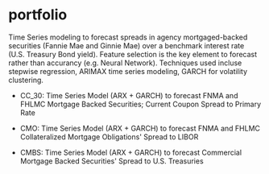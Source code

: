 # portfolio
Time Series modeling to forecast spreads in agency mortgaged-backed securities (Fannie Mae and Ginnie Mae) over a benchmark interest rate (U.S. Treasury Bond yield).
Feature selection is the key element to forecast rather than accurancy (e.g. Neural Network).
Techniques used incluse stepwise regression, ARIMAX time series modeling, GARCH for volatility clustering.

- CC_30: Time Series Model (ARX + GARCH) to forecast FNMA and FHLMC Mortgage Backed Securities; Current Coupon Spread to Primary Rate

- CMO:  Time Series Model (ARX + GARCH) to forecast FNMA and FHLMC Collateralized Mortgage Obligations' Spread to LIBOR

- CMBS: Time Series Model (ARX + GARCH) to forecast Commercial Mortgage Backed Securities' Spread to U.S. Treasuries
